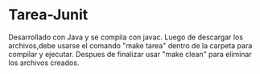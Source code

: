 # Tarea-Junit

Desarrollado con Java y se compila con javac. Luego de descargar los archivos,debe usarse el comando "make tarea" dentro de la carpeta para compilar y ejecutar. Despues de finalizar usar "make clean" para eliminar los archivos creados.
